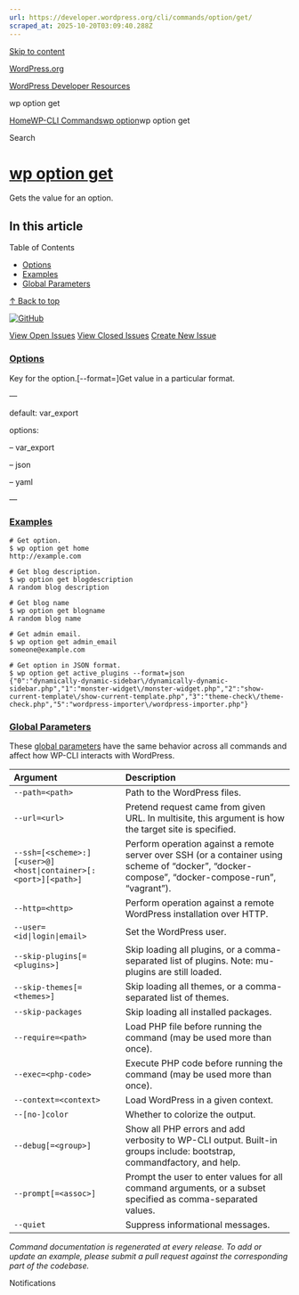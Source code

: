 ```yaml
---
url: https://developer.wordpress.org/cli/commands/option/get/
scraped_at: 2025-10-20T03:09:40.288Z
---
```


[Skip to content](https://developer.wordpress.org/cli/commands/option/get/#wp--skip-link--target)

[WordPress.org](https://wordpress.org/)

[WordPress Developer Resources](https://developer.wordpress.org/)

wp option get


[Home](https://developer.wordpress.org/)[WP-CLI Commands](https://developer.wordpress.org/cli/commands/)[wp option](https://developer.wordpress.org/cli/commands/option/)wp option get

Search

# [wp option get](https://developer.wordpress.org/cli/commands/option/get/)

Gets the value for an option.

## In this article

Table of Contents

- [Options](https://developer.wordpress.org/cli/commands/option/get/#options)
- [Examples](https://developer.wordpress.org/cli/commands/option/get/#examples)
- [Global Parameters](https://developer.wordpress.org/cli/commands/option/get/#global-parameters)

[↑ Back to top](https://developer.wordpress.org/cli/commands/option/get/#wp--skip-link--target)

[![GitHub](https://make.wordpress.org/cli/wp-content/plugins/wporg-cli/assets/images/github-mark.svg)](https://github.com/wp-cli/entity-command)

[View Open Issues](https://github.com/login?return_to=%2Fissues%3Fq%3Dlabel%3Acommand%3Aoption-get+sort%3Aupdated-desc+org%3Awp-cli+is%3Aopen) [View Closed Issues](https://github.com/login?return_to=%2Fissues%3Fq%3Dlabel%3Acommand%3Aoption-get+sort%3Aupdated-desc+org%3Awp-cli+is%3Aclosed) [Create New Issue](https://github.com/wp-cli/entity-command/issues/new)

### [Options](https://developer.wordpress.org/cli/commands/option/get/\#options)

<key>Key for the option.\[--format=<format>\]Get value in a particular format.

—

default: var\_export

options:

– var\_export

– json

– yaml

—

### [Examples](https://developer.wordpress.org/cli/commands/option/get/\#examples)

```
# Get option.
$ wp option get home
http://example.com

# Get blog description.
$ wp option get blogdescription
A random blog description

# Get blog name
$ wp option get blogname
A random blog name

# Get admin email.
$ wp option get admin_email
someone@example.com

# Get option in JSON format.
$ wp option get active_plugins --format=json
{"0":"dynamically-dynamic-sidebar\/dynamically-dynamic-sidebar.php","1":"monster-widget\/monster-widget.php","2":"show-current-template\/show-current-template.php","3":"theme-check\/theme-check.php","5":"wordpress-importer\/wordpress-importer.php"}

```

### [Global Parameters](https://developer.wordpress.org/cli/commands/option/get/\#global-parameters)

These [global parameters](https://make.wordpress.org/cli/handbook/config/) have the same behavior across all commands and affect how WP-CLI interacts with WordPress.

| **Argument** | **Description** |
| :-- | :-- |
| `--path=<path>` | Path to the WordPress files. |
| `--url=<url>` | Pretend request came from given URL. In multisite, this argument is how the target site is specified. |
| `--ssh=[<scheme>:][<user>@]<host\|container>[:<port>][<path>]` | Perform operation against a remote server over SSH (or a container using scheme of “docker”, “docker-compose”, “docker-compose-run”, “vagrant”). |
| `--http=<http>` | Perform operation against a remote WordPress installation over HTTP. |
| `--user=<id\|login\|email>` | Set the WordPress user. |
| `--skip-plugins[=<plugins>]` | Skip loading all plugins, or a comma-separated list of plugins. Note: mu-plugins are still loaded. |
| `--skip-themes[=<themes>]` | Skip loading all themes, or a comma-separated list of themes. |
| `--skip-packages` | Skip loading all installed packages. |
| `--require=<path>` | Load PHP file before running the command (may be used more than once). |
| `--exec=<php-code>` | Execute PHP code before running the command (may be used more than once). |
| `--context=<context>` | Load WordPress in a given context. |
| `--[no-]color` | Whether to colorize the output. |
| `--debug[=<group>]` | Show all PHP errors and add verbosity to WP-CLI output. Built-in groups include: bootstrap, commandfactory, and help. |
| `--prompt[=<assoc>]` | Prompt the user to enter values for all command arguments, or a subset specified as comma-separated values. |
| `--quiet` | Suppress informational messages. |

_Command documentation is regenerated at every release. To add or update an example, please submit a pull request against the corresponding part of the codebase._

Notifications